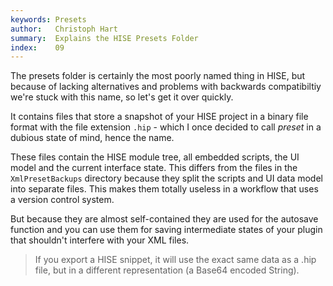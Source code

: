 ```yaml
---
keywords: Presets
author:   Christoph Hart
summary:  Explains the HISE Presets Folder
index:    09
---
```


The presets folder is certainly the most poorly named thing in HISE, but because of lacking alternatives and problems with backwards compatibiltiy we're stuck with this name, so let's get it over quickly.  

It contains files that store a snapshot of your HISE project in a binary file format with the file extension `.hip` - which I once decided to call *preset* in a dubious state of mind, hence the name. 

These files contain the HISE module tree, all embedded scripts, the UI model and the current interface state. This differs from the files in the `XmlPresetBackups` directory because they split the scripts and UI data model into separate files. This makes them totally useless in a workflow that uses a version control system. 

But because they are almost self-contained they are used for the autosave function and you can use them for saving intermediate states of your plugin that shouldn't interfere with your XML files.

> If you export a HISE snippet, it will use the exact same data as a .hip file, but in a different representation (a Base64 encoded String).